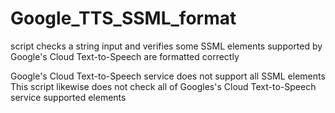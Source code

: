 # Google_TTS_SSML_format
script checks a string input and verifies some SSML elements supported by Google's Cloud Text-to-Speech are formatted correctly

Google's Cloud Text-to-Speech service does not support all SSML elements
This script likewise does not check all of Googles's Cloud Text-to-Speech service supported elements
